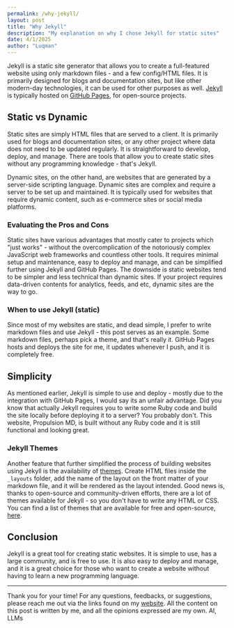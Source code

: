 ```yaml
---
permalink: /why-jekyll/
layout: post
title: "Why Jekyll"
description: "My explanation on why I chose Jekyll for static sites"
date: 4/1/2025
author: "Luqman"
---
```


Jekyll is a static site generator that allows you to create a full-featured website using only markdown files - and a few config/HTML files. It is primarily designed for blogs and documentation sites, but like other modern-day technologies, it can be used for other purposes as well. [Jekyll](https://jekyllrb.com/) is typically hosted on [GitHub Pages](https://pages.github.com/), for open-source projects.

## Static vs Dynamic

Static sites are simply HTML files that are served to a client. It is primarily used for blogs and documentation sites, or any other project where data does not need to be updated regularly. It is straightforward to develop, deploy, and manage. There are tools that allow you to create static sites without any programming knowledge - that's Jekyll.

Dynamic sites, on the other hand, are websites that are generated by a server-side scripting language. Dynamic sites are complex and require a server to be set up and maintained. It is typically used for websites that require dynamic content, such as e-commerce sites or social media platforms.

### Evaluating the Pros and Cons

Static sites have various advantages that mostly cater to projects which "just works" - without the overcomplication of the notoriously complex JavaScript web frameworks and countless other tools. It requires minimal setup and maintenance, easy to deploy and manage, and can be simplified further using Jekyll and GitHub Pages. The downside is static websites tend to be simpler and less technical than dynamic sites. If your project requires data-driven contents for analytics, feeds, and etc, dynamic sites are the way to go.

### When to use Jekyll (static)

Since most of my websites are static, and dead simple, I prefer to write markdown files and use Jekyll - this post serves as an example. Some markdown files, perhaps pick a theme, and that's really it. GitHub Pages hosts and deploys the site for me, it updates whenever I push, and it is completely free.

## Simplicity

As mentioned earlier, Jekyll is simple to use and deploy - mostly due to the integration with GitHub Pages, I would say its an unfair advantage. Did you know that actually Jekyll requires you to write some Ruby code and build the site locally before deploying it to a server? You probably don't. This website, Propulsion MD, is built without any Ruby code and it is still functional and looking great.

### Jekyll Themes

Another feature that further simplified the process of building websites using Jekyll is the availability of [themes](https://jekyllrb.com/docs/themes/). Create HTML files inside the `_layouts` folder, add the name of the layout on the front matter of your markdown file, and it will be rendered as the layout intended. Good news is, thanks to open-source and community-driven efforts, there are a lot of themes available for Jekyll - so you don't have to write any HTML or CSS. You can find a list of themes that are available for free and open-source, [here](https://github.com/topics/jekyll-theme).

## Conclusion

Jekyll is a great tool for creating static websites. It is simple to use, has a large community, and is free to use. It is also easy to deploy and manage, and it is a great choice for those who want to create a website without having to learn a new programming language.

---

Thank you for your time! For any questions, feedbacks, or suggestions, please reach me out via the links found on my [website](https://theluqmn.github.io). All the content on this post is written by me, and all the opinions expressed are my own. AI, LLMs
